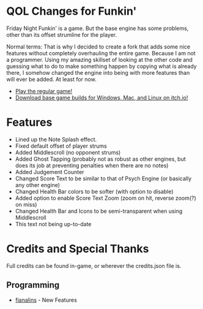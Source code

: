 # QOL Changes for Funkin'

Friday Night Funkin' is a game. But the base engine has some problems, other than its offset strumline for the player.

Normal terms:
That is why I decided to create a fork that adds some nice features without completely overhauling the entire game. Because I am not a programmer.
Using my amazing skillset of looking at the other code and guessing what to do to make something happen by copying what is already there, I somehow changed the engine into being with more features than will ever be added. At least for now.

- [Play the regular game!](https://www.newgrounds.com/portal/view/770371)
- [Download base game builds for Windows, Mac, and Linux on itch.io!](https://ninja-muffin24.itch.io/funkin)

# Features

- Lined up the Note Splash effect.
- Fixed default offset of player strums
- Added Middlescroll (no opponent strums)
- Added Ghost Tapping (probably not as robust as other engines, but does its job at preventing penalties when there are no notes)
- Added Judgement Counter
- Changed Score Text to be similar to that of Psych Engine (or basically any other engine)
- Changed Health Bar colors to be softer (with option to disable)
- Added option to enable Score Text Zoom (zoom on hit, reverse zoom(?) on miss)
- Changed Health Bar and Icons to be semi-transparent when using Middlescroll
- This text not being up-to-date

# Credits and Special Thanks

Full credits can be found in-game, or wherever the credits.json file is.

## Programming
- [fianalins](https://www.youtube.com/fianalins) - New Features
